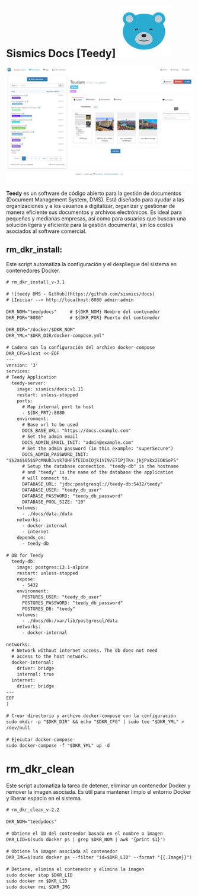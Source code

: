 # Sismics Docs [Teedy] ![](./teedy_logo.png)
![](./teedy_488755_full.png)

**Teedy** es un software de código abierto para la gestión de documentos (Document Management System, DMS). Está diseñado para ayudar a las organizaciones y a los usuarios a digitalizar, organizar y gestionar de manera eficiente sus documentos y archivos electrónicos. Es ideal para pequeñas y medianas empresas, así como para usuarios que buscan una solución ligera y eficiente para la gestión documental, sin los costos asociados al software comercial.

## rm_dkr_install:
Este script automatiza la configuración y el despliegue del sistema en contenedores Docker.

```shell
# rm_dkr_install_v-3.1

# ![teedy DMS - GitHub](https://github.com/sismics/docs)
# [Iniciar --> http://localhost:8080 admin:admin

DKR_NOM="teedydocs"     # ${DKR_NOM} Nombre del contenedor
DKR_POR="8080"          # ${DKR_POR} Puerto del contenedor

DKR_DIR="/docker/$DKR_NOM"
DKR_YML="$DKR_DIR/docker-compose.yml"

# Cadena con la configuración del archivo docker-compose
DKR_CFG=$(cat <<-EOF
---
version: '3'
services:
# Teedy Application
  teedy-server:
    image: sismics/docs:v1.11
    restart: unless-stopped
    ports:
      # Map internal port to host
      - ${DK_PRT}:8080
    environment:
      # Base url to be used
      DOCS_BASE_URL: "https://docs.example.com"
      # Set the admin email
      DOCS_ADMIN_EMAIL_INIT: "admin@example.com"
      # Set the admin password (in this example: "superSecure")
      DOCS_ADMIN_PASSWORD_INIT: "$$2a$$05$$PcMNUbJvsk7QHFSfEIDaIOjk1VI9/E7IPjTKx.jkjPxkx2EOKSoPS"
      # Setup the database connection. "teedy-db" is the hostname
      # and "teedy" is the name of the database the application
      # will connect to.
      DATABASE_URL: "jdbc:postgresql://teedy-db:5432/teedy"
      DATABASE_USER: "teedy_db_user"
      DATABASE_PASSWORD: "teedy_db_password"
      DATABASE_POOL_SIZE: "10"
    volumes:
      - ./docs/data:/data
    networks:
      - docker-internal
      - internet
    depends_on:
      - teedy-db

# DB for Teedy
  teedy-db:
    image: postgres:13.1-alpine
    restart: unless-stopped
    expose:
      - 5432
    environment:
      POSTGRES_USER: "teedy_db_user"
      POSTGRES_PASSWORD: "teedy_db_password"
      POSTGRES_DB: "teedy"
    volumes:
      - ./docs/db:/var/lib/postgresql/data
    networks:
      - docker-internal

networks:
  # Network without internet access. The db does not need
  # access to the host network.
  docker-internal:
    driver: bridge
    internal: true
  internet:
    driver: bridge
---
EOF
)

# Crear directorio y archivo docker-compose con la configuración
sudo mkdir -p "$DKR_DIR" && echo "$DKR_CFG" | sudo tee "$DKR_YML" > /dev/null

# Ejecutar docker-compose
sudo docker-compose -f "$DKR_YML" up -d
```

# rm_dkr_clean

Este script automatiza la tarea de detener, eliminar un contenedor Docker y remover la imagen asociada. Es útil para mantener limpio el entorno Docker y liberar espacio en el sistema.

```shell
# rm_dkr_clean_v-2.2

DKR_NOM="teedydocs"

# Obtiene el ID del contenedor basado en el nombre o imagen
DKR_LID=$(sudo docker ps | grep $DKR_NOM | awk '{print $1}')

# Obtiene la imagen asociada al contenedor
DKR_IMG=$(sudo docker ps --filter "id=$DKR_LID" --format "{{.Image}}")

# Detiene, elimina el contenedor y elimina la imagen
sudo docker stop $DKR_LID
sudo docker rm $DKR_LID
sudo docker rmi $DKR_IMG
```

